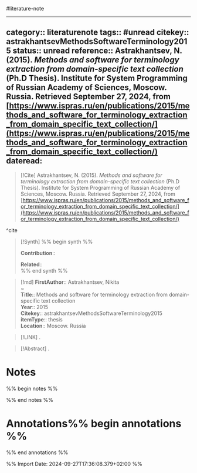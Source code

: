 #literature-note 

---
category:: literaturenote
tags:: #unread
citekey:: astrakhantsevMethodsSoftwareTerminology2015
status:: unread
reference:: Astrakhantsev, N. (2015). _Methods and software for terminology extraction from domain-specific text collection_ (Ph.D Thesis). Institute for System Programming of Russian Academy of Sciences, Moscow. Russia. Retrieved September 27, 2024, from [https://www.ispras.ru/en/publications/2015/methods_and_software_for_terminology_extraction_from_domain_specific_text_collection/](https://www.ispras.ru/en/publications/2015/methods_and_software_for_terminology_extraction_from_domain_specific_text_collection/)
dateread:
---

> [!Cite]
> Astrakhantsev, N. (2015). _Methods and software for terminology extraction from domain-specific text collection_ (Ph.D Thesis). Institute for System Programming of Russian Academy of Sciences, Moscow. Russia. Retrieved September 27, 2024, from [https://www.ispras.ru/en/publications/2015/methods_and_software_for_terminology_extraction_from_domain_specific_text_collection/](https://www.ispras.ru/en/publications/2015/methods_and_software_for_terminology_extraction_from_domain_specific_text_collection/)

^cite

>[!Synth]
>%% begin synth %%
>
>**Contribution**:: 
>
>**Related**::  
>%% end synth %%

>[!md]
> **FirstAuthor**:: Astrakhantsev, Nikita  
~    
> **Title**:: Methods and software for terminology extraction from domain-specific text collection  
> **Year**:: 2015   
> **Citekey**:: astrakhantsevMethodsSoftwareTerminology2015  
> **itemType**:: thesis  
> **Location**:: Moscow. Russia    

> [!LINK] 
>.

> [!Abstract]
>.
> 
# Notes
%% begin notes %%

%% end notes %%
# Annotations%% begin annotations %%


%% end annotations %%

%% Import Date: 2024-09-27T17:36:08.379+02:00 %%
